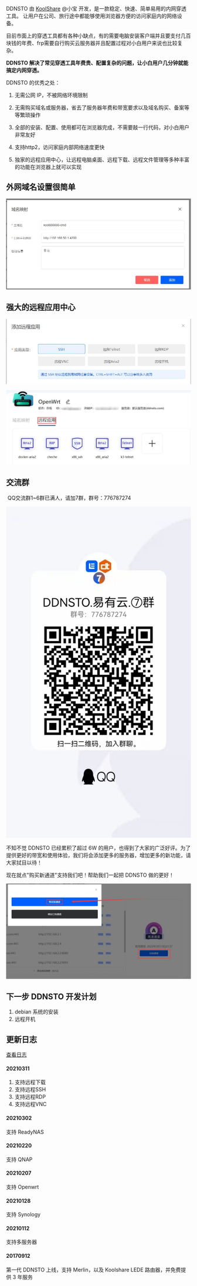 DDNSTO 由 [KoolShare](https://koolshare.cn/space-uid-2380.html) @小宝 开发，是一款稳定、快速、简单易用的内网穿透工具。
让用户在公司、旅行途中都能够使用浏览器方便的访问家庭内的网络设备。

目前市面上的穿透工具都有各种小缺点，有的需要电脑安装客户端并且要支付几百块钱的年费、frp需要自行购买云服务器并且配置过程对小白用户来说也比较复杂。

**DDNSTO 解决了常见穿透工具年费贵、配置复杂的问题，让小白用户几分钟就能搞定内网穿透。**

DDNSTO 的优秀之处：

1. 无需公网 IP，不被网络环境限制

2. 无需购买域名或服务器，省去了服务器年费和带宽要求以及域名购买、备案等等繁琐操作

3. 全部的安装、配置、使用都可在浏览器完成，不需要敲一行代码，对小白用户非常友好

4. 支持http2，访问家庭内部网络速度更快

5. 独家的远程应用中心，让远程电脑桌面、远程下载、远程文件管理等多种丰富的功能在浏览器上就可以实现

## 外网域名设置很简单

  ![image-20210202235150872](./koolshare_merlin/image-20210202235150872.png)

## 强大的远程应用中心

  ![CloudApp](./cloudapp/cloudapp.jpeg)

  ![CloudApp](./cloudapp/cloudapp210509.jpeg)

## 交流群

​												QQ交流群1~6群已满人，请加7群，群号：776787274

![img](./koolshare_merlin/qq.jpg)


不知不觉 DDNSTO 已经累积了超过 6W 的用户，也得到了大家的广泛好评。为了提供更好的带宽和使用体验，我们将会添加更多的服务器，增加更多的新功能，请大家拭目以待！

现在就点"购买新通道"支持我们吧！帮助我们一起把 DDNSTO 做的更好！

![image-20210203212255250](./koolshare_merlin/image-20210203212255250.png)

## 下一步 DDNSTO 开发计划

1. debian 系统的安装
2. 远程开机

## 更新日志

[查看日志](https://github.com/linkease/ddnsto/blob/master/CHANGELOG.md)

#### 20210311

1. 支持远程下载
2. 支持远程SSH
3. 支持远程RDP
4. 支持远程VNC

#### 20210302
支持 ReadyNAS

#### 20210220
支持 QNAP

#### 20210207
支持 Openwrt

#### 20210128
支持 Synology

#### 20210112
支持多服务器

#### 20170912
第一代 DDNSTO 上线，支持 Merlin，以及 Koolshare LEDE 路由器，并免费提供 3 年服务

